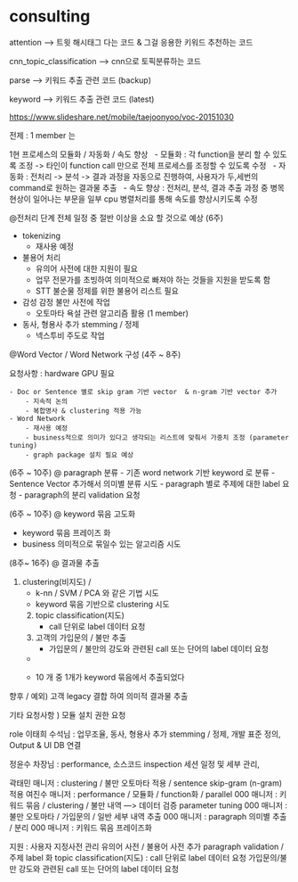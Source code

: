 # consulting

attention --> 트윗 해시태그 다는 코드 & 그걸 응용한 키워드 추천하는 코드

cnn_topic_classification --> cnn으로 토픽분류하는 코드

parse --> 키워드 추출 관련 코드 (backup)

keyword --> 키워드 추출 관련 코드 (latest)

https://www.slideshare.net/mobile/taejoonyoo/voc-20151030


전제 : 1 member 는 

 1현 프로세스의 모듈화 / 자동화 / 속도 향상
    - 모듈화 : 각 function을 분리 할 수 있도록 조정 -> 타인이 function call 만으로 전체 프로세스를 조정할 수 있도록 수정
    - 자동화 : 전처리 -> 분석 -> 결과 과정을 자동으로 진행하여, 사용자가 두,세번의 command로 원하는 결과물 추출
    - 속도 향상 : 전처리, 분석, 결과 추출 과정 중 병목 현상이 일어나는 부문을 일부 cpu 병렬처리를 통해 속도를 향상시키도록 수정
   


@전처리 단계 
전체 일정 중 절반 이상을 소요 할 것으로 예상
(6주)

- tokenizing
    - 재사용 예정
- 불용어 처리
    - 유의어 사전에 대한 지원이 필요
    - 업무 전문가를 초빙하여 의미적으로 빠져야 하는 것들을 지원을 받도록 함
    - STT 불순물 정제를 위한 불용어 리스트 필요
- 감성 감정 불만 사전에 작업
    - 오토마타 욕설 관련 알고리즘 활용 (1 member)
- 동사, 형용사 추가 stemming / 정제
    - 넥스투비 주도로 작업

@Word Vector / Word Network 구성
(4주 ~ 8주)

요청사항 : hardware GPU 필요

	- Doc or Sentence 별로 skip gram 기반 vector  & n-gram 기반 vector 추가
		- 지속적 논의
		- 복합명사 & clustering 적용 가능
	- Word Network
		- 재사용 예정
		- business적으로 의미가 있다고 생각되는 리스트에 맞춰서 가중치 조정 (parameter tuning)
		- graph package 설치 필요 예상

(6주 ~ 10주)
@ paragraph 분류
	- 기존 word network 기반 keyword 로 분류
	- Sentence Vector 추가해서 의미별 분류 시도
		- paragraph 별로 주제에 대한 label 요청
		- paragraph의 분리 validation 요청

(6주 ~ 10주)
@ keyword 묶음 고도화
- keyword 묶음 프레이즈 화
- business 의미적으로 묶일수 있는 알고리즘 시도


(8주~ 16주)
@ 결과물 추출
1. clustering(비지도) / 
	- k-nn / SVM / PCA  와 같은 기법 시도
	- keyword 묶음 기반으로 clustering 시도
   2. topic classification(지도)
      - call 단위로 label 데이터 요청
   3. 고객의 가입문의 / 불만 추출
      - 가입문의 / 불만의 강도와 관련된 call 또는 단어의 label 데이터 요청
     - 
 


      - 10 개 중 1개가 keyword 묶음에서 추출되었다


향후 / 예외) 고객 legacy 결합 하여 의미적 결과물 추출 

기타 요청사항 ) 모듈 설치 권한 요청

role
이태희 수석님 : 업무조율, 동사, 형용사 추가 stemming / 정제, 개발 표준 정의, Output & UI DB 연결

정윤수 차장님 : performance, 소스코드 inspection 세션 일정 및 세부 관리,  

곽태민 매니저 : clustering / 불만 오토마타 적용 / sentence skip-gram (n-gram) 적용
여진수 매니저 : performance / 모듈화 / function화 / parallel 
000 매니저 : 키워드 묶음 / clustering / 불만 내역 —> 데이터 검증 parameter tuning 
000 매니저 : 불만 오토마타 / 가입문의 / 일반 세부 내역 추출 
000 매니저 : paragraph 의미별 추출 / 분리
000 매니저 : 키워드 묶음 프레이즈화


지원 :
사용자 지정사전 관리
유의어 사전 / 불용어 사전 추가
paragraph validation / 주제 label 화
topic classification(지도) : call 단위로 label 데이터 요청
가입문의/불만 강도와 관련된 call 또는 단어의 label 데이터 요청
